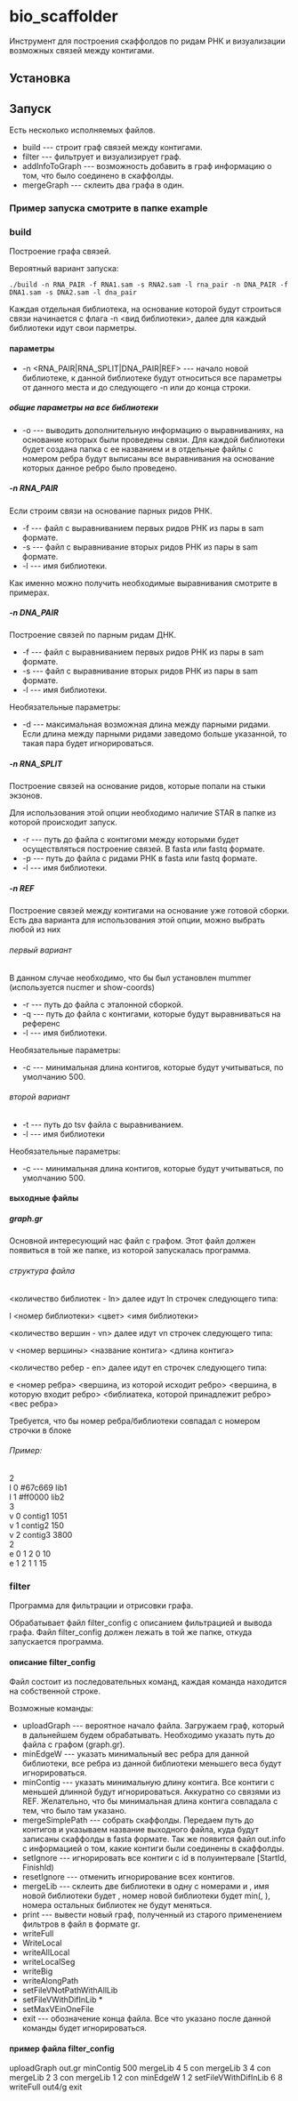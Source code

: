 # bio_scaffolder
Инструмент для построения скаффолдов по ридам РНК и визуализации возможных связей между контигами. 

## Установка

## Запуск
Есть несколько исполняемых файлов. 
  * build --- строит граф связей между контигами. 
  * filter --- фильтрует и визуализирует граф. 
  * addInfoToGraph --- возможность добавить в граф информацию о том, что было соединено в скаффолды. 
  * mergeGraph --- склеить два графа в один. 

### Пример запуска смотрите в папке example

### build
Построение графа связей. 

Вероятный вариант запуска:
    
    ./build -n RNA_PAIR -f RNA1.sam -s RNA2.sam -l rna_pair -n DNA_PAIR -f DNA1.sam -s DNA2.sam -l dna_pair

Каждая отдельная библиотека, на основание которой будут строиться связи начинается 
с флага -n <вид библиотеки>, далее для каждый библиотеки идут свои парметры. 

#### параметры
 * -n <RNA_PAIR|RNA_SPLIT|DNA_PAIR|REF> --- начало новой библиотеке, к данной библиотеке будут относиться все параметры от данного места и до следующего -n или до конца строки.
##### общие параметры на все библиотеки
 * -o --- выводить дополнительную информацию о выравниваниях, на основание которых были проведены связи. 
 Для каждой библиотеки будет создана папка с ее названием и в отдельные файлы с номером ребра будут 
 выписаны все выравнивания на основание которых данное ребро было проведено. 
##### -n RNA_PAIR
Если строим связи на основание парных ридов РНК. 
 *  -f <file with alignment in SAM format>  --- файл с выравниванием первых ридов РНК из пары в sam формате. 
 *  -s <file with alignment in SAM format>  --- файл с выравнивание вторых ридов РНК из пары в sam формате. 
 *  -l <lib name> --- имя библиотеки. 

Как именно можно получить необходимые выравнивания смотрите в примерах. 

##### -n DNA_PAIR
Построение связей по парным ридам ДНК.
 *  -f <file with alignment in SAM format>  --- файл с выравниванием первых ридов РНК из пары в sam формате. 
 *  -s <file with alignment in SAM format>  --- файл с выравнивание вторых ридов РНК из пары в sam формате. 
 *  -l <lib name> --- имя библиотеки. 

Необязательные параметры:
 *  -d <maximum dist between pair reads> ---  максимальная возможная длина между парными ридами. Если длина между парными ридами заведомо больше указанной, то такая пара будет игнорироваться. 
 
##### -n RNA_SPLIT
Построение связей на основание ридов, которые попали на стыки экзонов. 

Для использования этой опции необходимо наличие STAR в папке из 
которой происходит запуск. 

 * -r <contigs file name> --- путь до файла с контигоми между которыми будет осуществляться построение связей. В fasta или fastq формате. 
 * -p <reads file name> --- путь до файла с ридами РНК в fasta или fastq формате. 
 * -l <lib name> --- имя библиотеки. 
 
##### -n REF
Построение связей между контигами на основание уже готовой сборки. 
Есть два варианта для использования этой опции, можно выбрать любой из них 

###### первый вариант
В данном случае необходимо, что бы был установлен mummer (используется nucmer и show-coords)
 * -r <ref file name> --- путь до файла с эталонной сборкой. 
 * -q <contigs file name> --- путь до файла с контигами, которые будут выравниваться на референс
 * -l <lib name> --- имя библиотеки. 
 
Необязательные параметры:
 * -с <min contig len> --- минимальная длина контигов, которые будут учитываться, по умолчанию 500. 

###### второй вариант
 * -t <tsv file name> --- путь до tsv файла с выравниванием. 
 * -l <lib name> --- имя библиотеки

Необязательные параметры:
 * -с <min contig len> --- минимальная длина контигов, которые будут учитываться, по умолчанию 500. 

#### выходные файлы
##### graph.gr
Основной интересующий нас файл с графом. Этот файл должен появиться 
в той же папке, из которой запускалась программа. 

###### структура файла
<количество библиотек - ln> далее идут ln строчек следующего типа: 

l <номер библиотеки> <цвет> <имя библиотеки>  

<количество вершин - vn> далее идут vn строчек следующего типа:  

v <номер вершины> <название контига> <длина контига>  

<количество ребер - en> далее идут en строчек следующего типа:  

e <номер ребра> <вершина, из которой исходит ребро> <вершина, в которую входит ребро> <библиатека, которой принадлежит 
ребро> <вес ребра>  
  
Требуется, что бы номер ребра/библиотеки совпадал с номером строчки в блоке  

###### Пример:  
2  
l 0 #67c669 lib1  
l 1 #ff0000 lib2  
3  
v 0 contig1 1051  
v 1 contig2 150  
v 2 contig3 3800  
2  
e 0 1 2 0 10  
e 1 2 1 1 15

### filter
Программа для фильтрации и отрисовки графа. 

Обрабатывает файл filter_config с описанием фильтрацией и вывода графа. Файл
filter_config должен лежать в той же папке, откуда запускается программа. 

#### описание filter_config
Файл состоит из последовательных команд, каждая команда находится на 
собственной строке. 

Возможные команды: 
 * uploadGraph <filename>  --- вероятное начало файла. Загружаем граф, который в дальнейшем будем обрабатывать. Необходимо указать путь до файла с графом (graph.gr). 
 * minEdgeW <libNum> <weight> --- указать минимальный вес ребра для данной библиотеки, все ребра из данной библиотеки меньшего веса будут игнорироваться. 
 * minContig <len> --- указать минимальную длину контига. Все контиги с меньшей длинной будут игнорироваться. Аккуратно со связями из REF. Желательно, что бы минимальная длина контига совпадала с тем, что было там указано. 
 * mergeSimplePath <contigsFileName> <outFileName> --- собрать скаффолды. Передаем путь до контигов и указываем название выходного файла, куда будут записаны скаффолды в fasta формате. Так же появится файл out.info с информацией о том, какие контиги были соединены в скаффолды. 
 * setIgnore <vertexIdStart> <vertexIdFinish> --- игнорировать все контиги c id в полуинтервале [StartId, FinishId)
 * resetIgnore --- отменить игнорирование всех контигов. 
 * mergeLib <libNum1> <libNum2> <newLibName> --- склеить две библиотеки в одну с номерами <libNum1> и <libNum2>, имя новой библиотеки будет <newLibName>, номер новой библиотеки будет min(<libNum1>, <libNum2>), номера остальных библиотек не будут меняться. 
 * print <fileName> --- вывести новый граф, полученный из старого применением фильтров в файл <fileName> в формате gr.
 * writeFull <fileName>
 * WriteLocal <fileName> <vertexID> <dist>
 * writeAllLocal <fileName> <dist>
 * writeLocalSeg <fileName> <vertexIDStart> <vertexIDFinish> <dist>
 * writeBig <prefixFileName> <size>
 * writeAlongPath <prefixFileName> <libNum> <dist> <minRefPathSize>
 * setFileVNotPathWithAllLib
 * setFileVWithDifInLib <libNum>*
 * setMaxVEinOneFile <maxVertNum> <maxEdgeNum>
 * exit --- обозначение конца файла. Все что указано после данной команды будет игнорироваться. 

#### пример файла filter_config
uploadGraph out.gr
minContig 500
mergeLib 4 5 con
mergeLib 3 4 con
mergeLib 2 3 con
mergeLib 1 2 con
minEdgeW 1 2
setFileVWithDifInLib 6 8
writeFull out4/g
exit
